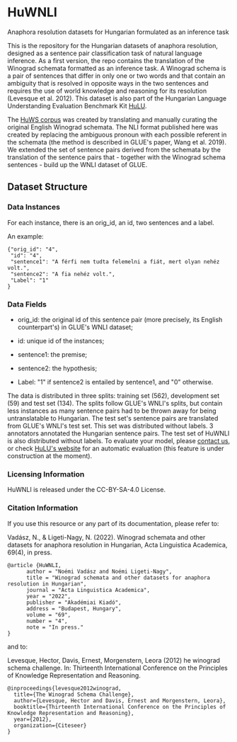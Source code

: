 # HuWNLI
Anaphora resolution datasets for Hungarian formulated as an inference task

This is the repository for the Hungarian datasets of anaphora resolution, designed as a sentence pair classification task of natural language inference.
As a first version, the repo contains the translation of the Winograd schemata formatted as an inference task. A Winograd schema is a pair of sentences that differ in only one or two words and that contain an ambiguity that is resolved in opposite ways in the two sentences and requires the use of world knowledge and reasoning for its resolution (Levesque et al. 2012). This dataset is also part of the Hungarian Language Understanding Evaluation Benchmark Kit [HuLU](hulu.nlp.nytud.hu). 

The [HuWS corpus](github.com/nytud/HuWSC) was created by translating and manually curating the original English Winograd schemata. The NLI format published here was created by replacing the ambiguous pronoun with each possible referent in the schemata (the method is described in GLUE's paper, Wang et al. 2019). We extended the set of sentence pairs derived from the schemata by the translation of the sentence pairs that - together with the Winograd schema sentences - build up the WNLI dataset of GLUE. 

## Dataset Structure

### Data Instances

For each instance, there is an orig_id, an id, two sentences and a label.

An example:

```
{"orig_id": "4",
 "id": "4",
 "sentence1": "A férfi nem tudta felemelni a fiát, mert olyan nehéz volt.",
 "sentence2": "A fia nehéz volt.",
 "Label": "1"
}
```

### Data Fields
- orig_id: the original id of this sentence pair (more precisely, its English counterpart's) in GLUE's WNLI dataset;

- id: unique id of the instances;

- sentence1: the premise;

- sentence2: the hypothesis;  

- Label: "1" if sentence2 is entailed by sentence1, and "0" otherwise.

The data is distributed in three splits: training set (562), development set (59) and test set (134). The splits follow GLUE's WNLI's splits, but contain less instances as many sentence pairs had to be thrown away for being untranslatable to Hungarian. 
The test set's sentence pairs are translated from GLUE's WNLI's test set. This set was distributed without labels. 3 annotators annotated the Hungarian sentence pairs. The test set of HuWNLI is also distributed without labels.
To evaluate your model, please [contact us](mailto:ligeti-nagy.noemi@nytud.hu), or check [HuLU's website](hulu.nlp.nytud.hu) for an automatic evaluation (this feature is under construction at the moment). 
### Licensing Information

HuWNLI is released under the CC-BY-SA-4.0 License.


### Citation Information

If you use this resource or any part of its documentation, please refer to:

Vadász, N., & Ligeti-Nagy, N. (2022). Winograd schemata and other datasets for anaphora resolution in Hungarian, Acta Linguistica Academica, 69(4), in press.
```
@article {HuWNLI,
      author = "Noémi Vadász and Noémi Ligeti-Nagy",
      title = "Winograd schemata and other datasets for anaphora resolution in Hungarian",
      journal = "Acta Linguistica Academica",
      year = "2022",
      publisher = "Akadémiai Kiadó",
      address = "Budapest, Hungary",
      volume = "69",
      number = "4",
      note = "In press."
}
```

and to:

Levesque, Hector, Davis, Ernest, Morgenstern, Leora (2012) he winograd schema challenge. In: Thirteenth International Conference on the Principles of Knowledge Representation and Reasoning.

```
@inproceedings{levesque2012winograd,
  title={The Winograd Schema Challenge},
  author={Levesque, Hector and Davis, Ernest and Morgenstern, Leora},
  booktitle={Thirteenth International Conference on the Principles of Knowledge Representation and Reasoning},
  year={2012},
  organization={Citeseer}
}
```
